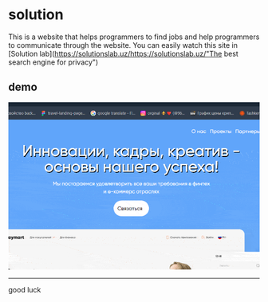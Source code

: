 # solution


This is a website that helps programmers to find jobs and 
help programmers to communicate through the website.
You  can easily watch this site in  [Solution lab](https://solutionslab.uz/https://solutionslab.uz/"The best search engine for privacy")
    

## demo

![Programming is cool!](src/assets/animation-gifs.gif)

---

good luck

